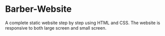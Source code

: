 # Barber-Website
 A complete static website step by step using HTML and CSS. The website is responsive to both large screen and small screen.
